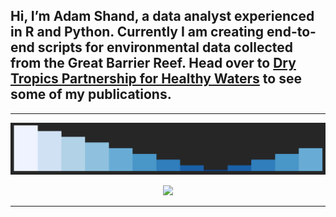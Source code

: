 ##  Hi, I’m Adam Shand, a data analyst experienced in R and Python. Currently I am creating end-to-end scripts for environmental data collected from the Great Barrier Reef. Head over to [Dry Tropics Partnership for Healthy Waters](https://drytropicshealthywaters.org/) to see some of my publications.
--- 
  
 ![alt text](https://raw.githubusercontent.com/add-am/add-am/master/profile.gif) 
  
<p align="center"> <img src="https://github-readme-stats.vercel.app/api?username=add-am&show_icons=true&theme=transparent" />

 ---
 
  
  <!---
add-am/add-am is a ✨ special ✨ repository because its `README.md` (this file) appears on your GitHub profile.
You can click the Preview link to take a look at your changes.
--->

